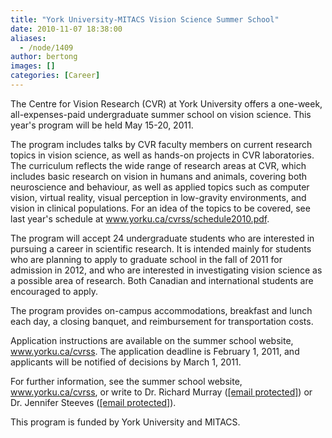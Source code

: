 ```yaml
---
title: "York University-MITACS Vision Science Summer School"
date: 2010-11-07 18:38:00
aliases:
  - /node/1409
author: bertong
images: []
categories: [Career]
---
```


The Centre for Vision Research (CVR) at York University offers a one-week, all-expenses-paid undergraduate summer school on vision science. This year's program will be held May 15-20, 2011.

The program includes talks by CVR faculty members on current research topics in vision science, as well as hands-on projects in CVR laboratories. The curriculum reflects the wide range of research areas at CVR, which includes basic research on vision in humans and animals, covering both neuroscience and behaviour, as well as applied topics such as computer vision, virtual reality, visual perception in low-gravity environments, and vision in clinical populations. For an idea of the topics to be covered, see last year's schedule at www.yorku.ca/cvrss/schedule2010.pdf.

The program will accept 24 undergraduate students who are interested in pursuing a career in scientific research. It is intended mainly for students who are planning to apply to graduate school in the fall of 2011 for admission in 2012, and who are interested in investigating vision science as a possible area of research. Both Canadian and international students are encouraged to apply.

The program provides on-campus accommodations, breakfast and lunch each day, a closing banquet, and reimbursement for transportation costs.

Application instructions are available on the summer school website, www.yorku.ca/cvrss. The application deadline is February 1, 2011, and applicants will be notified of decisions by March 1, 2011.

For further information, see the summer school website, www.yorku.ca/cvrss, or write to Dr. Richard Murray ([\[email protected\]](/cdn-cgi/l/email-protection)) or Dr. Jennifer Steeves ([\[email protected\]](/cdn-cgi/l/email-protection)).

This program is funded by York University and MITACS.
